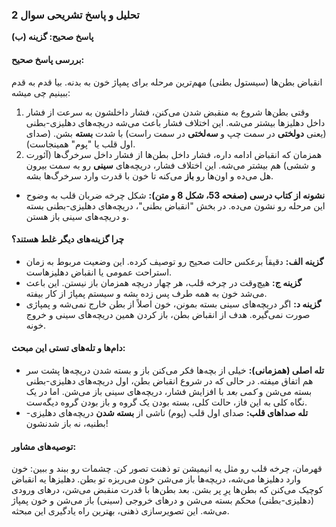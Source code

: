 ### **تحلیل و پاسخ تشریحی سوال 2**

**پاسخ صحیح: گزینه (ب)**

#### **بررسی پاسخ صحیح:**
انقباض بطن‌ها (سیستول بطنی) مهم‌ترین مرحله برای پمپاژ خون به بدنه. بیا قدم به قدم ببینیم چی میشه:
1.  وقتی بطن‌ها شروع به منقبض شدن می‌کنن، فشار داخلشون به سرعت از فشار داخل دهلیزها بیشتر می‌شه. این اختلاف فشار باعث می‌شه دریچه‌های دهلیزی-بطنی (یعنی **دولختی** در سمت چپ و **سه‌لختی** در سمت راست) با شدت **بسته** بشن. (صدای اول قلب یا "پوم" همینجاست).
2.  همزمان که انقباض ادامه داره، فشار داخل بطن‌ها از فشار داخل سرخرگ‌ها (آئورت و ششی) هم بیشتر می‌شه. این اختلاف فشار، دریچه‌های **سینی** رو به سمت بیرون هل می‌ده و اون‌ها رو **باز** می‌کنه تا خون با قدرت وارد سرخرگ‌ها بشه.

*   **نشونه از کتاب درسی (صفحه 53، شکل 8 و متن):** شکل چرخه ضربان قلب به وضوح این مرحله رو نشون می‌ده. در بخش "انقباض بطنی"، دریچه‌های دهلیزی-بطنی بسته و دریچه‌های سینی باز هستن.

#### **چرا گزینه‌های دیگر غلط هستند؟**
*   **گزینه الف:** دقیقاً برعکس حالت صحیح رو توصیف کرده. این وضعیت مربوط به زمان استراحت عمومی یا انقباض دهلیزهاست.
*   **گزینه ج:** هیچ‌وقت در چرخه قلب، هر چهار دریچه همزمان باز نیستن. این باعث می‌شد خون به همه طرف پس زده بشه و سیستم پمپاژ از کار بیفته.
*   **گزینه د:** اگر دریچه‌های سینی بسته بمونن، خون اصلاً از بطن خارج نمی‌شه و پمپاژی صورت نمی‌گیره. هدف از انقباض بطن، باز کردن همین دریچه‌های سینی و خروج خونه.

#### **دام‌ها و تله‌های تستی این مبحث:**
*   **تله اصلی (همزمانی):** خیلی از بچه‌ها فکر می‌کنن باز و بسته شدن دریچه‌ها پشت سر هم اتفاق میفته. در حالی که در شروع انقباض بطن، اول دریچه‌های دهلیزی-بطنی بسته می‌شن و *کمی بعد* با افزایش فشار، دریچه‌های سینی باز می‌شن. اما در یک نگاه کلی به این فاز، حالت کلی، بسته بودن یک گروه و باز بودن گروه دیگه‌ست.
*   **تله صداهای قلب:** صدای اول قلب (پوم) ناشی از **بسته شدن** دریچه‌های دهلیزی-بطنیه، نه باز شدنشون!

#### **توصیه‌های مشاور:**
قهرمان، چرخه قلب رو مثل یه انیمیشن تو ذهنت تصور کن. چشمات رو ببند و ببین: خون وارد دهلیزها می‌شه، دریچه‌ها باز می‌شن خون می‌ریزه تو بطن. دهلیزها یه انقباض کوچیک می‌کنن که بطن‌ها پرِ پر بشن. بعد بطن‌ها با قدرت منقبض می‌شن، درهای ورودی (دهلیزی-بطنی) محکم بسته می‌شن و درهای خروجی (سینی) باز می‌شن و خون پمپاژ می‌شه. این تصویرسازی ذهنی، بهترین راه یادگیری این مبحثه.
